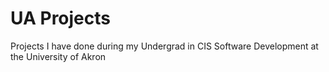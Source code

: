 # UA Projects
 Projects I have done during my Undergrad in CIS Software Development at the University of Akron
